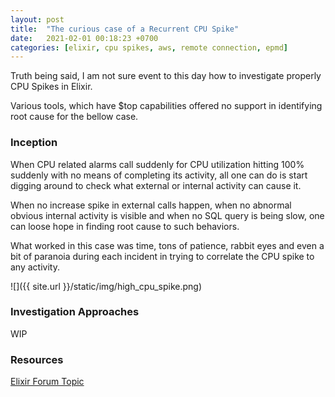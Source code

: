 ```yaml
---
layout: post
title:  "The curious case of a Recurrent CPU Spike"
date:   2021-02-01 00:18:23 +0700
categories: [elixir, cpu spikes, aws, remote connection, epmd]
---
```


Truth being said, I am not sure event to this day how to investigate properly CPU Spikes in Elixir.

Various tools, which have $top capabilities offered no support in identifying root cause for the bellow case.

### Inception

When CPU related alarms call suddenly for CPU utilization hitting 100% suddenly with no means of completing its activity, all one can do is start digging around to check what external or internal activity can cause it.

When no increase spike in external calls happen, when no abnormal obvious internal activity is visible and when no SQL query is being slow, one can loose hope in finding root cause to such behaviors.  

What worked in this case was time, tons of patience, rabbit eyes and even a bit of paranoia during each incident in trying to correlate the CPU spike to any activity.

 ![]({{ site.url }}/static/img/high_cpu_spike.png) 


### Investigation Approaches

WIP

### Resources

[Elixir Forum Topic](https://elixirforum.com/t/expired-ssm-agent-session-where-a-debug-node-is-connected-via-iex-remsh-does-not-disconnect-automatically-the-node-leaving-nodes-state-inconsistent-bonus-cpu-on-service-node-spikes-instantly-to-100/38990) 